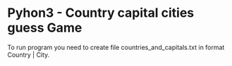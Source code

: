 # Pyhon3 - Country capital cities guess Game


To run program you need to create file countries_and_capitals.txt in format Country | City.
